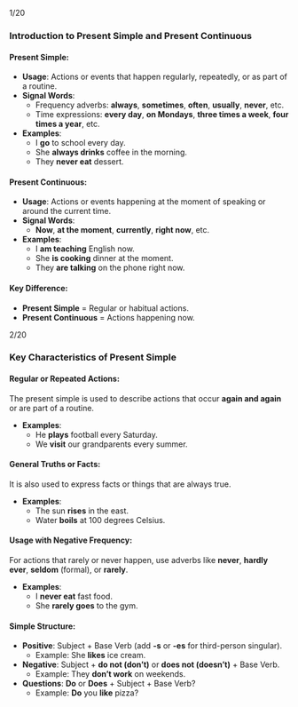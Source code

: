 1/20

### Introduction to Present Simple and Present Continuous

#### Present Simple:

- **Usage**: Actions or events that happen regularly, repeatedly, or as part of a routine.
- **Signal Words**:
    - Frequency adverbs: **always**, **sometimes**, **often**, **usually**, **never**, etc.
    - Time expressions: **every day**, **on Mondays**, **three times a week**, **four times a year**, etc.
- **Examples**:
    - I **go** to school every day.
    - She **always drinks** coffee in the morning.
    - They **never eat** dessert.

#### Present Continuous:

- **Usage**: Actions or events happening at the moment of speaking or around the current time.
- **Signal Words**:
    - **Now**, **at the moment**, **currently**, **right now**, etc.
- **Examples**:
    - I **am teaching** English now.
    - She **is cooking** dinner at the moment.
    - They **are talking** on the phone right now.

#### Key Difference:

- **Present Simple** = Regular or habitual actions.
- **Present Continuous** = Actions happening now.


2/20

### Key Characteristics of Present Simple

#### **Regular or Repeated Actions**:

The present simple is used to describe actions that occur **again and again** or are part of a routine.

- **Examples**:
    - He **plays** football every Saturday.
    - We **visit** our grandparents every summer.

#### **General Truths or Facts**:

It is also used to express facts or things that are always true.

- **Examples**:
    - The sun **rises** in the east.
    - Water **boils** at 100 degrees Celsius.

#### **Usage with Negative Frequency**:

For actions that rarely or never happen, use adverbs like **never**, **hardly ever**, **seldom** (formal), or **rarely**.

- **Examples**:
    - I **never eat** fast food.
    - She **rarely goes** to the gym.

#### **Simple Structure**:

- **Positive**: Subject + Base Verb (add **-s** or **-es** for third-person singular).
    - Example: She **likes** ice cream.
- **Negative**: Subject + **do not (don’t)** or **does not (doesn’t)** + Base Verb.
    - Example: They **don’t work** on weekends.
- **Questions**: **Do** or **Does** + Subject + Base Verb?
    - Example: **Do** you **like** pizza?